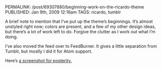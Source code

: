 PERMALINK: /post/69307880/beginning-work-on-the-ricardo-theme
PUBLISHED: Jan 9th, 2009 12:16am
TAGS: ricardo, tumblr

A brief note to mention that I’ve put up the theme’s beginnings. It’s almost unstyled right now; colors are present, and a few of my other design ideas, but there’s a lot of work left to do. Forgive the clutter as I work out what I’m doing.

I’ve also moved the feed over to FeedBurner. It gives a little separation from Tumblr, but mostly I did it for Atom support.

Here’s [a screenshot for posterity.][ss]

 [ss]: http://flickr.com/photos/stilist/3181721790/
